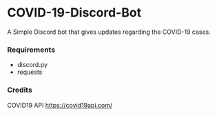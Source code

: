 # COVID-19-Discord-Bot
A Simple Discord bot that gives updates regarding the COVID-19 cases.

### Requirements
- discord.py
- requests

### Credits
COVID19 API
https://covid19api.com/
